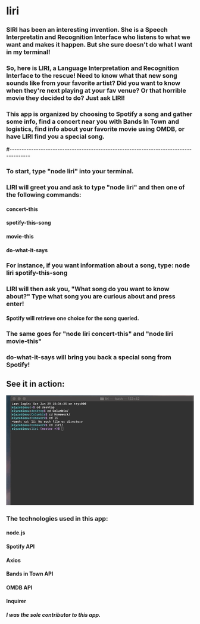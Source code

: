 # liri

### SIRI has been an interesting invention. She is a Speech Interpretatin and Recognition Interface who listens to what we want and makes it happen. But she sure doesn't do what I want in my terminal! 

### So, here is LIRI, a Language Interpretation and Recognition Interface to the rescue! Need to know what that new song sounds like from your favorite artist? Did you want to know when they're next playing at your fav venue? Or that horrible movie they decided to do? Just ask LIRI!

### This app is organized by choosing to Spotify a song and gather some info, find a concert near you with Bands In Town and logistics, find info about your favorite movie using OMDB, or have LIRI find you a special song.

#--------------------------------------------------------------------------------------

### To start, type "node liri" into your terminal.

### LIRI will greet you and ask to type "node liri" and then one of the following commands: 

#### concert-this
#### spotify-this-song
#### movie-this
#### do-what-it-says

### For instance, if you want information about a song, type: node liri spotify-this-song

### LIRI will then ask you, "What song do you want to know about?" Type what song you are curious about and press enter!
#### Spotify will retrieve one choice for the song queried.

### The same goes for "node liri concert-this" and "node liri movie-this"

### do-what-it-says will bring you back a special song from Spotify!

## See it in action:
![LIRI Welcome](./Movies-of-App/Node_Liri_Welcome.gif)

### The technologies used in this app:
#### node.js
#### Spotify API
#### Axios
#### Bands in Town API
#### OMDB API
#### Inquirer

##### I was the sole contributor to this app.